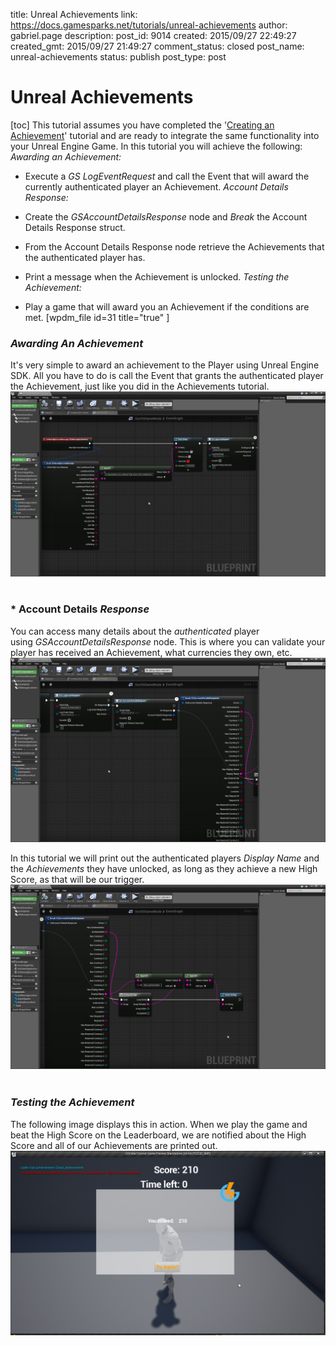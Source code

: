 title: Unreal Achievements
link: https://docs.gamesparks.net/tutorials/unreal-achievements
author: gabriel.page
description:
post_id: 9014
created: 2015/09/27 22:49:27
created_gmt: 2015/09/27 21:49:27
comment_status: closed
post_name: unreal-achievements
status: publish
post_type: post

# Unreal Achievements

[toc] This tutorial assumes you have completed the '[Creating an Achievement](/uncategorized/creating-an-achievement)' tutorial and are ready to integrate the same functionality into your Unreal Engine Game. In this tutorial you will achieve the following: *Awarding an Achievement:*

  * Execute a *GS LogEventRequest* and call the Event that will award the currently authenticated player an Achievement.
*Account Details Response:*

  * Create the *GSAccountDetailsResponse* node and *Break* the Account Details Response struct.
  * From the Account Details Response node retrieve the Achievements that the authenticated player has.
  * Print a message when the Achievement is unlocked.
*Testing the Achievement:*

  * Play a game that will award you an Achievement if the conditions are met.
[wpdm_file id=31 title="true" ]

### *Awarding An Achievement*

It's very simple to award an achievement to the Player using Unreal Engine SDK. All you have to do is call the Event that grants the authenticated player the Achievement, just like you did in the Achievements tutorial.
![r](img\UR\1.png)
 

### * Account Details *Response*

You can access many details about the *authenticated* player using *GSAccountDetailsResponse* node. This is where you can validate your player has received an Achievement, what currencies they own, etc.
![r](img\UR\2.png)

In this tutorial we will print out the authenticated players *Display Name* and the *Achievements* they have unlocked, as long as they achieve a new High Score, as that will be our trigger.
![r](img\UR\3.png)
 

### *Testing the Achievement*

The following image displays this in action. When we play the game and beat the High Score on the Leaderboard, we are notified about the High Score and all of our Achievements are printed out.
![r](img\UR\4.png)
